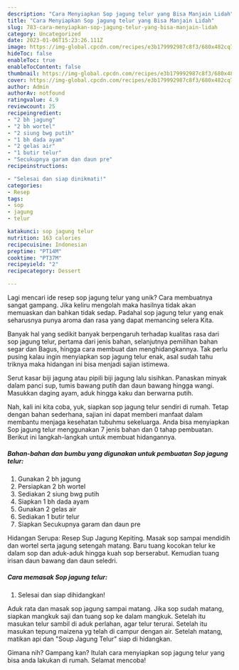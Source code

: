 ```yaml
---
description: "Cara Menyiapkan Sop jagung telur yang Bisa Manjain Lidah"
title: "Cara Menyiapkan Sop jagung telur yang Bisa Manjain Lidah"
slug: 783-cara-menyiapkan-sop-jagung-telur-yang-bisa-manjain-lidah
category: Uncategorized
date: 2023-01-06T15:23:26.111Z
image: https://img-global.cpcdn.com/recipes/e3b179992987c8f3/680x482cq70/sop-jagung-telur-foto-resep-utama.jpg
hideToc: false
enableToc: true
enableTocContent: false
thumbnail: https://img-global.cpcdn.com/recipes/e3b179992987c8f3/680x482cq70/sop-jagung-telur-foto-resep-utama.jpg
cover: https://img-global.cpcdn.com/recipes/e3b179992987c8f3/680x482cq70/sop-jagung-telur-foto-resep-utama.jpg
author: Admin
authorAv: notfound
ratingvalue: 4.9
reviewcount: 25
recipeingredient:
- "2 bh jagung"
- "2 bh wortel"
- "2 siung bwg putih"
- "1 bh dada ayam"
- "2 gelas air"
- "1 butir telur"
- "Secukupnya garam dan daun pre"
recipeinstructions:

- "Selesai dan siap dinikmati!"
categories:
- Resep
tags:
- sop
- jagung
- telur

katakunci: sop jagung telur 
nutrition: 163 calories
recipecuisine: Indonesian
preptime: "PT14M"
cooktime: "PT37M"
recipeyield: "2"
recipecategory: Dessert

---
```





Lagi mencari ide resep sop jagung telur yang unik? Cara membuatnya sangat gampang. Jika keliru mengolah maka hasilnya tidak akan memuaskan dan bahkan tidak sedap. Padahal sop jagung telur yang enak seharusnya punya aroma dan rasa yang dapat memancing selera Kita.





Banyak hal yang sedikit banyak berpengaruh terhadap kualitas rasa dari sop jagung telur, pertama dari jenis bahan, selanjutnya pemilihan bahan segar dan Bagus, hingga cara membuat dan menghidangkannya. Tak perlu pusing kalau ingin menyiapkan sop jagung telur enak,      asal sudah tahu triknya maka hidangan ini bisa menjadi sajian istimewa.














Serut kasar biji jagung atau pipili biji jagung lalu sisihkan. Panaskan minyak dalam panci sup, tumis bawang putih dan daun bawang hingga wangi. Masukkan daging ayam, aduk hingga kaku dan berwarna putih.






Nah, kali ini kita coba, yuk, siapkan sop jagung telur sendiri di rumah. Tetap dengan bahan sederhana, sajian ini dapat memberi manfaat dalam membantu menjaga kesehatan tubuhmu sekeluarga. Anda bisa menyiapkan Sop jagung telur menggunakan 7 jenis bahan dan 0 tahap pembuatan. Berikut ini langkah-langkah untuk membuat hidangannya.

<!--inarticleads1-->

##### Bahan-bahan dan bumbu yang digunakan untuk pembuatan Sop jagung telur:

1. Gunakan 2 bh jagung
1. Persiapkan 2 bh wortel
1. Sediakan 2 siung bwg putih
1. Siapkan 1 bh dada ayam
1. Gunakan 2 gelas air
1. Sediakan 1 butir telur
1. Siapkan Secukupnya garam dan daun pre


Hidangan Serupa: Resep Sup Jagung Kepiting. Masak sop sampai mendidih dan wortel serta jagung setengah matang. Baru tuang kocokan telur ke dalam sop dan aduk-aduk hingga kuah sop berserabut. Kemudian tuang irisan daun bawang dan daun seledri. 

<!--inarticleads2-->

##### Cara memasak Sop jagung telur:


1. Selesai dan siap dihidangkan!

Aduk rata dan masak sop jagung sampai matang. Jika sop sudah matang, siapkan mangkuk saji dan tuang sop ke dalam mangkuk. Setelah itu masukan telur sambil di aduk perlahan, agar telur terurai. Setelah itu masukan tepung maizena yg telah di campur dengan air. Setelah matang, matikan api dan &#34;Soup Jagung Telur&#34; siap di hidangkan. 

Gimana nih? Gampang kan? Itulah cara menyiapkan sop jagung telur yang bisa anda lakukan di rumah. Selamat mencoba!
